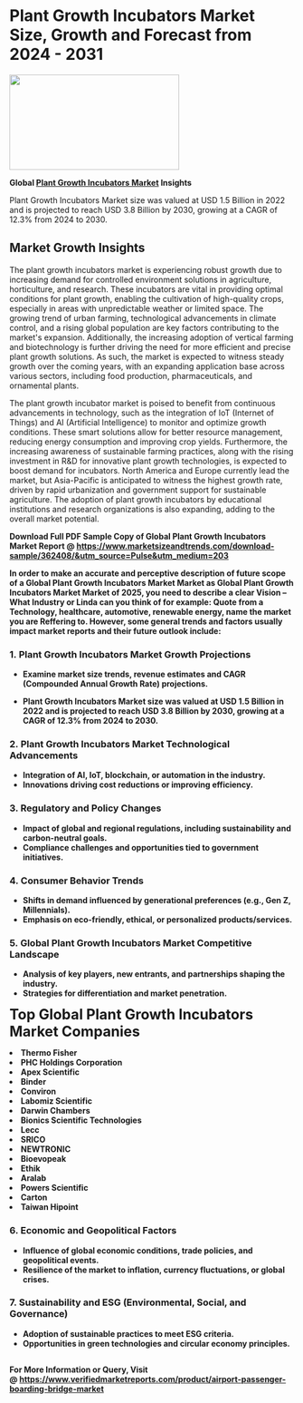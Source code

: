 <H1>Plant Growth Incubators Market Size, Growth and Forecast from 2024 - 2031</H1><img class="aligncenter size-medium wp-image-584254" src="https://thirdeyenews.in/wp-content/uploads/2024/09/Global-Market-Research-300x168.jpeg" alt="" width="300" height="168" /><p><strong>Global&nbsp;<a href="https://www.marketsizeandtrends.com/download-sample/362408/&amp;utm_source=Pulse&amp;utm_medium=203">Plant Growth Incubators Market</a> Insights</strong></p><p>Plant Growth Incubators Market size was valued at USD 1.5 Billion in 2022 and is projected to reach USD 3.8 Billion by 2030, growing at a CAGR of 12.3% from 2024 to 2030.</p><p><h2>Market Growth Insights</h2> <p>The plant growth incubators market is experiencing robust growth due to increasing demand for controlled environment solutions in agriculture, horticulture, and research. These incubators are vital in providing optimal conditions for plant growth, enabling the cultivation of high-quality crops, especially in areas with unpredictable weather or limited space. The growing trend of urban farming, technological advancements in climate control, and a rising global population are key factors contributing to the market's expansion. Additionally, the increasing adoption of vertical farming and biotechnology is further driving the need for more efficient and precise plant growth solutions. As such, the market is expected to witness steady growth over the coming years, with an expanding application base across various sectors, including food production, pharmaceuticals, and ornamental plants.</p> <p><strong></strong></p> <p>The plant growth incubator market is poised to benefit from continuous advancements in technology, such as the integration of IoT (Internet of Things) and AI (Artificial Intelligence) to monitor and optimize growth conditions. These smart solutions allow for better resource management, reducing energy consumption and improving crop yields. Furthermore, the increasing awareness of sustainable farming practices, along with the rising investment in R&D for innovative plant growth technologies, is expected to boost demand for incubators. North America and Europe currently lead the market, but Asia-Pacific is anticipated to witness the highest growth rate, driven by rapid urbanization and government support for sustainable agriculture. The adoption of plant growth incubators by educational institutions and research organizations is also expanding, adding to the overall market potential. <p><strong></p><p><span class=""><strong>Download Full PDF Sample Copy of Global Plant Growth Incubators Market Report</strong> @ <a href="https://www.marketsizeandtrends.com/download-sample/362408/&amp;utm_source=Pulse&amp;utm_medium=203" target="_blank">https://www.marketsizeandtrends.com/download-sample/362408/&amp;utm_source=Pulse&amp;utm_medium=203</a></span></p><p>In order to make an accurate and perceptive description of future scope of a Global&nbsp;Plant Growth Incubators Market Market as Global&nbsp;Plant Growth Incubators Market Market of 2025, you need to describe a clear Vision &ndash; What Industry or Linda can you think of for example: Quote from a Technology, healthcare, automotive, renewable energy, name the market you are Reffering to. However, some general trends and factors usually impact market reports and their future outlook include:</p><h3>1.&nbsp;<strong>Plant Growth Incubators Market Growth Projections</strong></h3><ul><li>Examine market size trends, revenue estimates and CAGR (Compounded Annual Growth Rate) projections.</li><li><p>Plant Growth Incubators Market size was valued at USD 1.5 Billion in 2022 and is projected to reach USD 3.8 Billion by 2030, growing at a CAGR of 12.3% from 2024 to 2030.</p></li></ul><h3>2.&nbsp;<strong>Plant Growth Incubators Market Technological Advancements</strong></h3><ul><li>Integration of AI, IoT, blockchain, or automation in the industry.</li><li>Innovations driving cost reductions or improving efficiency.</li></ul><h3>3.&nbsp;<strong>Regulatory and Policy Changes</strong></h3><ul><li>Impact of global and regional regulations, including sustainability and carbon-neutral goals.</li><li>Compliance challenges and opportunities tied to government initiatives.</li></ul><h3>4.&nbsp;<strong>Consumer Behavior Trends</strong></h3><ul><li>Shifts in demand influenced by generational preferences (e.g., Gen Z, Millennials).</li><li>Emphasis on eco-friendly, ethical, or personalized products/services.</li></ul><h3>5.&nbsp;<strong>Global Plant Growth Incubators Market Competitive Landscape</strong></h3><ul><li>Analysis of key players, new entrants, and partnerships shaping the industry.</li><li>Strategies for differentiation and market penetration.</li></ul><p data-pm-slice="1 1 []"><span style="color: inherit; font-family: inherit; font-size: 25px;">Top Global Plant Growth Incubators Market Companies</span></p><div class="" data-test-id=""><p><li>Thermo Fisher</li><li> PHC Holdings Corporation</li><li> Apex Scientific</li><li> Binder</li><li> Conviron</li><li> Labomiz Scientific</li><li> Darwin Chambers</li><li> Bionics Scientific Technologies</li><li> Lecc</li><li> SRICO</li><li> NEWTRONIC</li><li> Bioevopeak</li><li> Ethik</li><li> Aralab</li><li> Powers Scientific</li><li> Carton</li><li> Taiwan Hipoint</li></p></div><h3>6.&nbsp;<strong>Economic and Geopolitical Factors</strong></h3><ul><li>Influence of global economic conditions, trade policies, and geopolitical events.</li><li>Resilience of the market to inflation, currency fluctuations, or global crises.</li></ul><h3>7.&nbsp;<strong>Sustainability and ESG (Environmental, Social, and Governance)</strong></h3><ul><li>Adoption of sustainable practices to meet ESG criteria.</li><li>Opportunities in green technologies and circular economy principles.</li></ul><h2><strong style="font-size: 14px;">For More Information or Query, Visit @&nbsp;</strong><a style="background-color: #ffffff; font-size: 14px;" href="https://www.marketsizeandtrends.com/report/plant-growth-incubators-market/" target="_blank">https://www.verifiedmarketreports.com/product/airport-passenger-boarding-bridge-market</a></h2>
